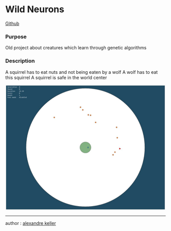 Wild Neurons
========================

[Github](https://github.com/merry-goblin/wild-neurons)

### Purpose

Old project about creatures which learn through genetic algorithms

### Description

A squirrel has to eat nuts and not being eaten by a wolf
A wolf has to eat this squirrel
A squirrel is safe in the world center

![print](print.jpg)

--------------------------

author : [alexandre keller](https://github.com/merry-goblin)